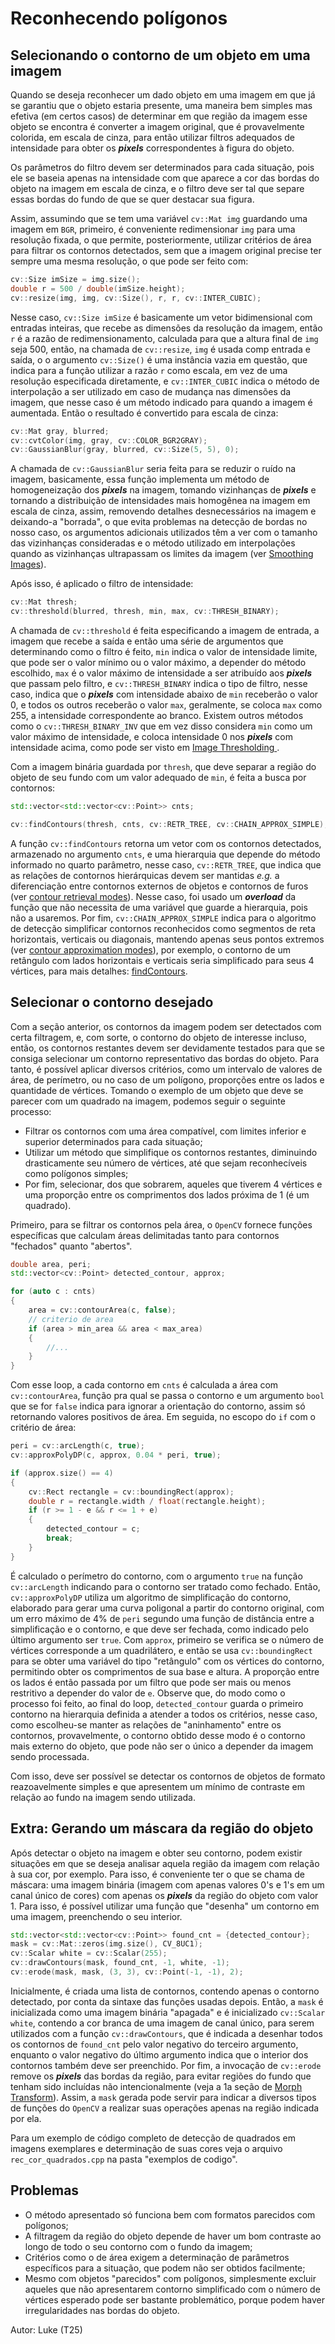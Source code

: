 # Reconhecendo polígonos

## Selecionando o contorno de um objeto em uma imagem

Quando se deseja reconhecer um dado objeto em uma imagem em que já se garantiu
que o objeto estaria presente, uma maneira bem simples mas efetiva (em certos casos) de
determinar em que região da imagem esse objeto se encontra é converter a imagem original, que é provavelmente colorida, em escala de cinza, para então utilizar filtros adequados de intensidade para obter os ***pixels*** correspondentes à figura do objeto.

Os parâmetros do filtro devem ser determinados para cada situação, pois ele se baseia apenas na intensidade com que aparece a cor das bordas do objeto na imagem em escala de cinza, e o filtro deve ser tal que separe essas bordas do fundo de que se quer destacar sua figura. 

Assim, assumindo que se tem uma variável `cv::Mat img` guardando uma imagem em `BGR`, primeiro, é conveniente redimensionar `img` para uma resolução fixada, o que permite, posteriormente, utilizar critérios de área para filtrar os contornos detectados, sem que a imagem original precise ter sempre uma mesma resolução, o que pode ser feito com:

```c++
cv::Size imSize = img.size();
double r = 500 / double(imSize.height);
cv::resize(img, img, cv::Size(), r, r, cv::INTER_CUBIC);
```

Nesse caso, `cv::Size imSize` é basicamente um vetor bidimensional com entradas inteiras, que recebe as dimensões da resolução da imagem, então `r` é a razão de redimensionamento, calculada para que a altura final de `img` seja 500, então, na chamada de `cv::resize`, `img` é usada comp entrada e saída, o o argumento `cv::Size()` é uma instância vazia em questão, que indica para a função utilizar a razão `r` como escala, em vez de uma resolução especificada diretamente, e `cv::INTER_CUBIC` indica o método de interpolação a ser utilizado em caso de mudança nas dimensões da imagem, que nesse caso é um método indicado para quando a imagem é aumentada. Então o resultado é convertido para escala de cinza:

```c++
cv::Mat gray, blurred;
cv::cvtColor(img, gray, cv::COLOR_BGR2GRAY);
cv::GaussianBlur(gray, blurred, cv::Size(5, 5), 0);
```

A chamada de `cv::GaussianBlur` seria feita para se reduzir o ruído na imagem, basicamente, essa função implementa um método de homogeneização dos ***pixels*** na imagem, tomando vizinhanças de ***pixels*** e tornando a distribuição de intensidades mais homogênea na imagem em escala de cinza, assim, removendo detalhes desnecessários na imagem e deixando-a "borrada", o que evita problemas na detecção de bordas no nosso caso, os argumentos adicionais utilizados têm a ver com o tamanho das vizinhanças consideradas e o método utilizado em interpolações quando as vizinhanças ultrapassam os limites da imagem (ver [Smoothing Images](https://docs.opencv.org/3.4/d4/d13/tutorial_py_filtering.html)).

Após isso, é aplicado o filtro de intensidade:

```c++
cv::Mat thresh;
cv::threshold(blurred, thresh, min, max, cv::THRESH_BINARY);
```
A chamada de `cv::threshold` é feita especificando a imagem de entrada, a imagem que recebe a saída e então uma série de argumentos que determinando como o filtro é feito, `min` indica o valor de intensidade limite, que pode ser o valor mínimo ou o valor máximo, a depender do método escolhido, `max` é o valor máximo de intensidade a ser atribuído aos ***pixels*** que passam pelo filtro, e `cv::THRESH_BINARY` indica o tipo de filtro, nesse caso, indica que o ***pixels*** com intensidade abaixo de `min` receberão o valor 0, e todos os outros receberão o valor `max`, geralmente, se coloca `max` como 255, a intensidade correspondente ao branco. Existem outros métodos como o `cv::THRESH_BINARY_INV` que em vez disso considera `min` como um valor máximo de intensidade, e coloca intensidade 0 nos ***pixels*** com intensidade acima, como pode ser visto em [Image Thresholding ](https://docs.opencv.org/3.4/d7/d4d/tutorial_py_thresholding.html).

Com a imagem binária guardada por `thresh`, que deve separar a região do objeto de seu fundo com um valor adequado de `min`, é feita a busca por contornos:

```c++
std::vector<std::vector<cv::Point>> cnts;

cv::findContours(thresh, cnts, cv::RETR_TREE, cv::CHAIN_APPROX_SIMPLE);
```

A função `cv::findContours` retorna um vetor com os contornos detectados, armazenado no argumento `cnts`, e uma hierarquia que depende do método informado no quarto parâmetro, nesse caso, `cv::RETR_TREE`, que indica que as relações de contornos hierárquicas devem ser mantidas *e.g.* a diferenciação entre contornos externos de objetos e contornos de furos (ver [contour retrieval modes](https://docs.opencv.org/3.4/d3/dc0/group__imgproc__shape.html#ga819779b9857cc2f8601e6526a3a5bc71)). Nesse caso, foi usado um ***overload*** da função que não necessita de uma variável que guarde a hierarquia, pois não a usaremos. Por fim, `cv::CHAIN_APPROX_SIMPLE` indica para o algoritmo de detecção simplificar contornos reconhecidos como segmentos de reta horizontais, verticais ou diagonais, mantendo apenas seus pontos extremos (ver [contour approximation modes](https://docs.opencv.org/3.4/d3/dc0/group__imgproc__shape.html#ga4303f45752694956374734a03c54d5ff)), por exemplo, o contorno de um retângulo com lados horizontais e verticais seria simplificado para seus 4 vértices, para mais detalhes: [findContours](https://docs.opencv.org/3.4/d3/dc0/group__imgproc__shape.html#ga17ed9f5d79ae97bd4c7cf18403e1689a).


## Selecionar o contorno desejado

Com a seção anterior, os contornos da imagem podem ser detectados com certa filtragem, e, com sorte, o contorno do objeto de interesse incluso, então, os contornos restantes devem ser devidamente testados para que se consiga selecionar um contorno representativo das bordas do objeto. Para tanto, é possível aplicar diversos critérios, como um intervalo de valores de área, de perímetro, ou no caso de um polígono, proporções entre os lados e quantidade de vértices. Tomando o exemplo de um objeto que deve se parecer com um quadrado na imagem, podemos seguir o seguinte processo:


* Filtrar os contornos com uma área compatível, com limites inferior e superior determinados para cada situação;
* Utilizar um método que simplifique os contornos restantes, diminuindo drasticamente seu número de vértices, até que sejam reconhecíveis como polígonos simples;
* Por fim, selecionar, dos que sobrarem, aqueles que tiverem 4 vértices e uma proporção entre os comprimentos dos lados próxima de 1 (é um quadrado).

Primeiro, para se filtrar os contornos pela área, o `OpenCV` fornece funções específicas que calculam áreas delimitadas tanto para contornos "fechados" quanto "abertos".

```c++
double area, peri;
std::vector<cv::Point> detected_contour, approx;

for (auto c : cnts)
{
    area = cv::contourArea(c, false);
    // criterio de area
    if (area > min_area && area < max_area)
    {
        //...
    }
}
```

Com esse loop, a cada contorno em `cnts` é calculada a área com `cv::contourArea`, função pra qual se passa o contorno e um argumento `bool` que se for `false` indica para ignorar a orientação do contorno, assim só retornando valores positivos de área. Em seguida, no escopo do `if` com o critério de área:

```c++
peri = cv::arcLength(c, true);
cv::approxPolyDP(c, approx, 0.04 * peri, true);

if (approx.size() == 4)
{
    cv::Rect rectangle = cv::boundingRect(approx);
    double r = rectangle.width / float(rectangle.height);
    if (r >= 1 - e && r <= 1 + e)
    {
        detected_contour = c;
        break;
    }
}
```

É calculado o perímetro do contorno, com o argumento `true` na função `cv::arcLength` indicando para o contorno ser tratado como fechado. Então, `cv::approxPolyDP` utiliza um algoritmo de simplificação do contorno, elaborado para gerar uma curva poligonal a partir do contorno original, com um erro máximo de 4% de `peri` segundo uma função de distância entre a simplificação e o contorno, e que deve ser fechada, como indicado pelo último argumento ser `true`. Com `approx`, primeiro se verifica se o número de vértices corresponde a um quadrilátero, e então se usa `cv::boundingRect` para se obter uma variável do tipo "retângulo" com os vértices do contorno, permitindo obter os comprimentos de sua base e altura. A proporção entre os lados é então passada por um filtro que pode ser mais ou menos restritivo a depender do valor de `e`. Observe que, do modo como o processo foi feito, ao final do loop, `detected_contour` guarda o primeiro contorno na hierarquia definida a atender a todos os critérios, nesse caso, como escolheu-se manter as relações de "aninhamento" entre os contornos, provavelmente, o contorno obtido desse modo é o contorno mais externo do objeto, que pode não ser o único a depender da imagem sendo processada.

Com isso, deve ser possível se detectar os contornos de objetos de formato reazoavelmente simples e que apresentem um mínimo de contraste em relação ao fundo na imagem sendo utilizada.

## Extra: Gerando um máscara da região do objeto

Após detectar o objeto na imagem e obter seu contorno, podem existir situações em que se deseja analisar aquela região da imagem com relação à sua cor, por exemplo. Para isso, é conveniente ter o que se chama de máscara: uma imagem binária (imagem com apenas valores 0's e 1's em um canal único de cores) com apenas os ***pixels*** da região do objeto com valor 1. Para isso, é possível utilizar uma função que "desenha" um contorno em uma imagem, preenchendo o seu interior.

```c++
std::vector<std::vector<cv::Point>> found_cnt = {detected_contour};
mask = cv::Mat::zeros(img.size(), CV_8UC1);
cv::Scalar white = cv::Scalar(255);
cv::drawContours(mask, found_cnt, -1, white, -1);
cv::erode(mask, mask, (3, 3), cv::Point(-1, -1), 2);
```

Inicialmente, é criada uma lista de contornos, contendo apenas o contorno detectado, por conta da sintaxe das funções usadas depois. Então, a `mask` é inicializada como uma imagem binária "apagada" e é inicializado `cv::Scalar white`, contendo a cor branca de uma imagem de canal único, para serem utilizados com a função `cv::drawContours`, que é indicada a desenhar todos os contornos de `found_cnt` pelo valor negativo do terceiro argumento, enquanto o valor negativo do último argumento indica que o interior dos contornos também deve ser preenchido. Por fim, a invocação de `cv::erode` remove os ***pixels*** das bordas da região, para evitar regiões do fundo que tenham sido incluídas não intencionalmente (veja a 1a seção de [Morph Transform](https://docs.opencv.org/4.x/d4/d76/tutorial_js_morphological_ops.html)). Assim, a `mask` gerada pode servir para indicar a diversos tipos de funções do `OpenCV` a realizar suas operações apenas na região indicada por ela.

Para um exemplo de código completo de detecção de quadrados em imagens exemplares e determinação de suas cores veja o arquivo `rec_cor_quadrados.cpp` na pasta "exemplos de codigo".

## Problemas

* O método apresentado só funciona bem com formatos parecidos com polígonos;
* A filtragem da região do objeto depende de haver um bom contraste ao longo de todo o seu contorno com o fundo da imagem;
* Critérios como o de área exigem a determinação de parâmetros específicos para a situação, que podem não ser obtidos facilmente;
* Mesmo com objetos "parecidos" com polígonos, simplesmente excluir aqueles que não apresentarem contorno simplificado com o número de vértices esperado pode ser bastante problemático, porque podem haver irregularidades nas bordas do objeto.

Autor: Luke (T25)

